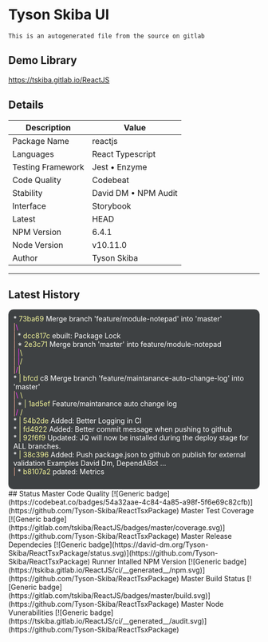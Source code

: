 # Tyson Skiba UI
`This is an autogenerated file from the source on gitlab`  
## Demo Library  
https://tskiba.gitlab.io/ReactJS  
## Details  
| Description | Value |  
| ----------------- | ----------------------------------- |  
| Package Name | reactjs |  
| Languages | React Typescript |  
| Testing Framework | Jest • Enzyme |  
| Code Quality | Codebeat |  
| Stability | David DM • NPM Audit |  
| Interface | Storybook |  
| Latest | HEAD |  
| NPM Version | 6.4.1 |  
| Node Version | v10.11.0 |  
| Author | Tyson Skiba |  
___  
## Latest History  
<div style="background-color:#3E4143;border-radius:10px;padding:10px;">  
<span style="color:#FFFFFF">*</span> <span style="color:#F4F69A">  73ba69</span> <span style="color:#FFFFFF"> Merge branch 'feature/module-notepad' into 'master'</span><br>  
<span style="color:#FFB399">|</span><span style="color:#FF33FF">\</span>  <br>  
<span style="color:#FFB399">|</span> <span style="color:#FFFFFF">*</span> <span style="color:#F4F69A">dcc817c </span> <span style="color:#FFFFFF">ebuilt: Package Lock</span><br>  
<span style="color:#FFB399">|</span> <span style="color:#FFFFFF">*</span> <span style="color:#F4F69A">  2e3c71</span> <span style="color:#FFFFFF"> Merge branch 'master' into feature/module-notepad</span><br>  
<span style="color:#FFB399">|</span> <span style="color:#FF33FF">|</span><span style="color:#FFFF99">\</span>  <br>  
<span style="color:#FFB399">|</span> <span style="color:#FF33FF">|</span><span style="color:#FFFF99">/</span>  <br>  
<span style="color:#FFB399">|</span><span style="color:#FF33FF">/</span><span style="color:#FFFF99">|</span>   <br>  
<span style="color:#FFFFFF">*</span> <span style="color:#F4F69A">|   bfcd</span> <span style="color:#FFFFFF">c8 Merge branch 'feature/maintanance-auto-change-log' into 'master'</span><br>  
<span style="color:#FFB399">|</span><span style="color:#FF33FF">\</span> <span style="color:#FFFF99">\</span>  <br>  
<span style="color:#FFB399">|</span> <span style="color:#FFFFFF">*</span> <span style="color:#F4F69A">| 1ad5ef</span> <span style="color:#FFFFFF"> Feature/maintanance auto change log</span><br>  
<span style="color:#FFB399">|</span><span style="color:#FF33FF">/</span> <span style="color:#FFFF99">/</span>  <br>  
<span style="color:#FFFFFF">*</span> <span style="color:#F4F69A">| 54b2de</span> <span style="color:#FFFFFF"> Added: Better Logging in CI</span><br>  
<span style="color:#FFFFFF">*</span> <span style="color:#F4F69A">| fd4922</span> <span style="color:#FFFFFF"> Added: Better commit message when pushing to github</span><br>  
<span style="color:#FFFFFF">*</span> <span style="color:#F4F69A">| 92f6f9</span> <span style="color:#FFFFFF"> Updated: JQ will now be installed during the deploy stage for ALL branches.</span><br>  
<span style="color:#FFFFFF">*</span> <span style="color:#F4F69A">| 38c396</span> <span style="color:#FFFFFF"> Added: Push package.json to github on publish for external validation Examples David Dm, DependABot ...</span><br>  
<span style="color:#FFB399">|</span> <span style="color:#FFFFFF">*</span> <span style="color:#F4F69A">b8107a2 </span> <span style="color:#FFFFFF">pdated: Metrics</span><br>  
<br>  
</div>  
## Status  
Master Code Quality         [![Generic badge](https://codebeat.co/badges/54a32aae-4c84-4a85-a98f-5f6e69c82cfb)](https://github.com/Tyson-Skiba/ReactTsxPackage)   
Master Test Coverage        [![Generic badge](https://gitlab.com/tskiba/ReactJS/badges/master/coverage.svg)](https://github.com/Tyson-Skiba/ReactTsxPackage)   
Master Release Dependecies  [![Generic badge](https://david-dm.org/Tyson-Skiba/ReactTsxPackage/status.svg)](https://github.com/Tyson-Skiba/ReactTsxPackage)   
Runner Intalled NPM Version [![Generic badge](https://tskiba.gitlab.io/ReactJS/ci/__generated__/npm.svg)](https://github.com/Tyson-Skiba/ReactTsxPackage)   
Master Build Status         [![Generic badge](https://gitlab.com/tskiba/ReactJS/badges/master/build.svg)](https://github.com/Tyson-Skiba/ReactTsxPackage)   
Master Node Vunerabilities  [![Generic badge](https://tskiba.gitlab.io/ReactJS/ci/__generated__/audit.svg)](https://github.com/Tyson-Skiba/ReactTsxPackage)   
